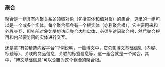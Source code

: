 ### 聚合
聚合是一组具有内聚关系的领域对象（包括实体和值对象）的集合，这里的一组可以是一个或多个实体。每个聚合都会有一个根实体（亦称聚合根），它主要用来和外界交互，即外部对象如果想访问聚合内的实体，必须先访问聚合根，然后聚合根再和内部要访问的实体进行交互。

还是拿“有赞精选内容平台”举例说明，一篇博文中，它包含博文基础信息（内容、标题等）、关联的商品信息、关联的标签信息等，这一组合就是一个聚合，其中，“博文基础信息”可以设置为这个组合的聚合根。
